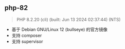 ## php-82
> PHP 8.2.20 (cli) (built: Jun 13 2024 02:37:44) (NTS)

- 基于 Debian GNU/Linux 12 (bullseye) 的官方镜像
- 支持 composer
- 支持 supervisor

